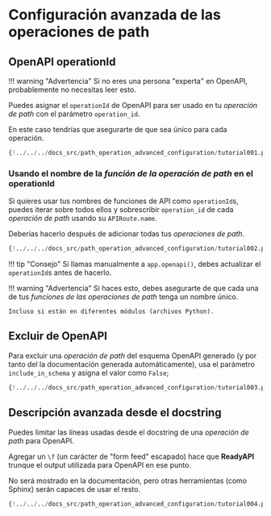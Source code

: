 # Configuración avanzada de las operaciones de path

## OpenAPI operationId

!!! warning "Advertencia"
    Si no eres una persona "experta" en OpenAPI, probablemente no necesitas leer esto.

Puedes asignar el `operationId` de OpenAPI para ser usado en tu *operación de path* con el parámetro `operation_id`.

En este caso tendrías que asegurarte de que sea único para cada operación.

```Python hl_lines="6"
{!../../../docs_src/path_operation_advanced_configuration/tutorial001.py!}
```

### Usando el nombre de la *función de la operación de path* en el operationId

Si quieres usar tus nombres de funciones de API como `operationId`s, puedes iterar sobre todos ellos y sobrescribir `operation_id` de cada *operación de path* usando su `APIRoute.name`.

Deberías hacerlo después de adicionar todas tus *operaciones de path*.

```Python hl_lines="2 12 13 14 15 16 17 18 19 20 21 24"
{!../../../docs_src/path_operation_advanced_configuration/tutorial002.py!}
```

!!! tip "Consejo"
    Si llamas manualmente a `app.openapi()`, debes actualizar el `operationId`s antes de hacerlo.

!!! warning "Advertencia"
    Si haces esto, debes asegurarte de que cada una de tus *funciones de las operaciones de path* tenga un nombre único.

    Incluso si están en diferentes módulos (archivos Python).

## Excluir de OpenAPI

Para excluir una *operación de path* del esquema OpenAPI generado (y por tanto del la documentación generada automáticamente), usa el parámetro `include_in_schema` y asigna el valor como `False`;

```Python hl_lines="6"
{!../../../docs_src/path_operation_advanced_configuration/tutorial003.py!}
```

## Descripción avanzada desde el docstring

Puedes limitar las líneas usadas desde el docstring de una *operación de path* para OpenAPI.

Agregar un `\f` (un carácter de "form feed" escapado) hace que **ReadyAPI** trunque el output utilizada para OpenAPI en ese punto.

No será mostrado en la documentación, pero otras herramientas (como Sphinx) serán capaces de usar el resto.

```Python hl_lines="19 20 21 22 23 24 25 26 27 28 29"
{!../../../docs_src/path_operation_advanced_configuration/tutorial004.py!}
```
